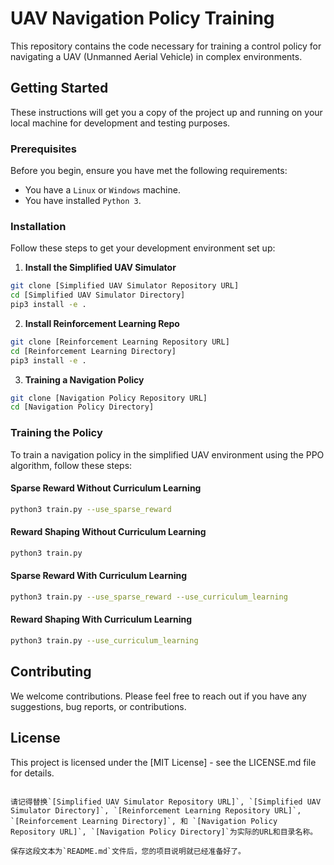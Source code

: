 # UAV Navigation Policy Training

This repository contains the code necessary for training a control policy for navigating a UAV (Unmanned Aerial Vehicle) in complex environments.

## Getting Started

These instructions will get you a copy of the project up and running on your local machine for development and testing purposes.

### Prerequisites

Before you begin, ensure you have met the following requirements:
- You have a `Linux` or `Windows` machine.
- You have installed `Python 3`.

### Installation

Follow these steps to get your development environment set up:

1. **Install the Simplified UAV Simulator**

```bash
git clone [Simplified UAV Simulator Repository URL]
cd [Simplified UAV Simulator Directory]
pip3 install -e .
```

2. **Install Reinforcement Learning Repo**

```bash
git clone [Reinforcement Learning Repository URL]
cd [Reinforcement Learning Directory]
pip3 install -e .
```

3. **Training a Navigation Policy**

```bash
git clone [Navigation Policy Repository URL]
cd [Navigation Policy Directory]
```

### Training the Policy

To train a navigation policy in the simplified UAV environment using the PPO algorithm, follow these steps:

#### Sparse Reward Without Curriculum Learning

```bash
python3 train.py --use_sparse_reward
```

#### Reward Shaping Without Curriculum Learning

```bash
python3 train.py
```

#### Sparse Reward With Curriculum Learning

```bash
python3 train.py --use_sparse_reward --use_curriculum_learning
```

#### Reward Shaping With Curriculum Learning

```bash
python3 train.py --use_curriculum_learning
```

## Contributing

We welcome contributions. Please feel free to reach out if you have any suggestions, bug reports, or contributions. 

## License

This project is licensed under the [MIT License] - see the LICENSE.md file for details.
```

请记得替换`[Simplified UAV Simulator Repository URL]`, `[Simplified UAV Simulator Directory]`, `[Reinforcement Learning Repository URL]`, `[Reinforcement Learning Directory]`, 和 `[Navigation Policy Repository URL]`, `[Navigation Policy Directory]`为实际的URL和目录名称。

保存这段文本为`README.md`文件后，您的项目说明就已经准备好了。